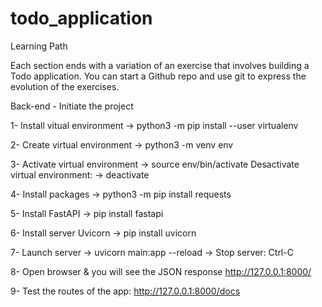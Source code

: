 # todo_application

Learning Path

Each section ends with a variation of an exercise that involves building a Todo application. You can start a Github repo and use git to express the evolution of the exercises.

Back-end - Initiate the project

1- Install vitual environment
    -> python3 -m pip install --user virtualenv

2- Create virtual environment
    -> python3 -m venv env

3- Activate virtual environment
 -> source env/bin/activate
    Desactivate virtual environment:
    -> deactivate

4- Install packages
    -> python3 -m pip install requests

5- Install FastAPI
    -> pip install fastapi

6- Install server Uvicorn
    -> pip install uvicorn

7- Launch server
    -> uvicorn main:app --reload
    -> Stop server: Ctrl-C

8- Open browser & you will see the JSON response
    http://127.0.0.1:8000/

9- Test the routes of the app:
    http://127.0.0.1:8000/docs